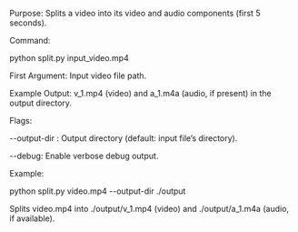 Purpose: Splits a video into its video and audio components (first 5 seconds).

Command:

python split.py input_video.mp4

First Argument: Input video file path.

Example Output: v_1.mp4 (video) and a_1.m4a (audio, if present) in the output directory.

Flags:

--output-dir <path>: Output directory (default: input file’s directory).

--debug: Enable verbose debug output.

Example:

python split.py video.mp4 --output-dir ./output

Splits video.mp4 into ./output/v_1.mp4 (video) and ./output/a_1.m4a (audio, if available).

